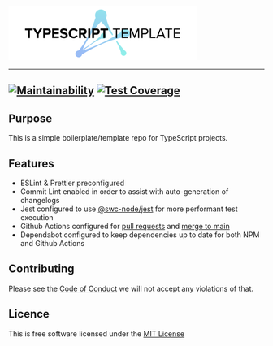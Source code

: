 ![TYPESCRIPT TEMPLATE](./.github/assets/ts-template.svg)

---

[![Maintainability](https://api.codeclimate.com/v1/badges/3b569a396bc7f9fde3dd/maintainability)](https://codeclimate.com/github/ALLCAPSDEV/gcp-http-wrapper-app/maintainability) [![Test Coverage](https://api.codeclimate.com/v1/badges/3b569a396bc7f9fde3dd/test_coverage)](https://codeclimate.com/github/ALLCAPSDEV/gcp-http-wrapper-app/test_coverage)
---

## Purpose

This is a simple boilerplate/template repo for TypeScript projects.

## Features

* ESLint & Prettier preconfigured
* Commit Lint enabled in order to assist with auto-generation of changelogs
* Jest configured to use [@swc-node/jest](https://www.npmjs.com/package/@swc-node/jest) for more performant test execution
* Github Actions configured for [pull requests](./.github/workflows/pull-request.yml) and [merge to main](./.github/workflows/push_to_main.yml)
* Dependabot configured to keep dependencies up to date for both NPM and Github Actions

## Contributing

Please see the [Code of Conduct](./CODE_OF_CONDUCT.md) we will not accept any violations of that.

## Licence

This is free software licensed under the [MIT License](./LICENSE)
